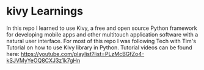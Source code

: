 # kivy Learnings
In this repo I learned to use Kivy, a free and open source Python framework for developing mobile apps and other multitouch application software with a natural user interface.
For most of this repo I was following Tech with Tim's Tutorial on how to use Kivy library in Python. Tutorial videos can be found here: https://youtube.com/playlist?list=PLzMcBGfZo4-kSJVMyYeOQ8CXJ3z1k7gHn
